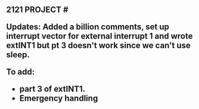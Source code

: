 <h2> 2121 PROJECT #

**Updates:**
Added a billion comments, set up interrupt vector for external interrupt 1 and wrote extINT1 but pt 3 doesn't work since we can't use sleep. 

**To add:**
* part 3 of extINT1. 
* Emergency handling 
